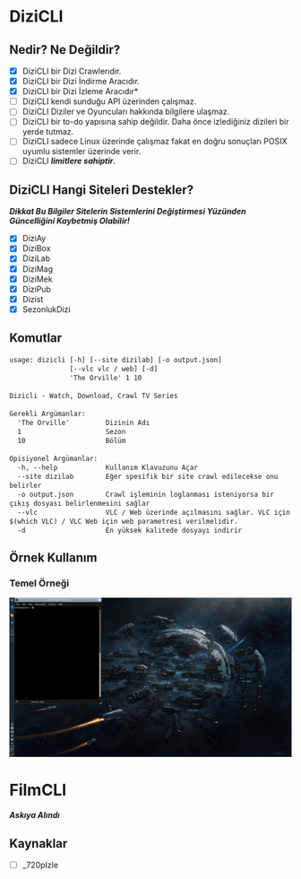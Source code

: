 # DiziCLI
## Nedir? Ne Değildir?
- [x] DiziCLI bir Dizi Crawlerıdır.
- [x] DiziCLI bir Dizi İndirme Aracıdır.
- [x] DiziCLI bir Dizi İzleme Aracıdır*
- [ ] DiziCLI kendi sunduğu API üzerinden çalışmaz.
- [ ] DiziCLI Diziler ve Oyuncuları hakkında bilgilere ulaşmaz.
- [ ] DiziCLI bir to-do yapısına sahip değildir. Daha önce izlediğiniz dizileri bir yerde tutmaz.
- [ ] DiziCLI sadece Linux üzerinde çalışmaz fakat en doğru sonuçları POSIX uyumlu sistemler üzerinde verir.
- [ ] DiziCLI ***limitlere sahiptir***.

## DiziCLI Hangi Siteleri Destekler?
___Dikkat Bu Bilgiler Sitelerin Sistemlerini Değiştirmesi Yüzünden Güncelliğini Kaybetmiş Olabilir!___

- [x] DiziAy
- [x] DiziBox
- [x] DiziLab
- [x] DiziMag
- [x] DiziMek
- [x] DiziPub
- [x] Dizist
- [x] SezonlukDizi

## Komutlar 
``` shell
usage: dizicli [-h] [--site dizilab] [-o output.json]
               [--vlc vlc / web] [-d]
               'The Orville' 1 10

Dizicli - Watch, Download, Crawl TV Series

Gerekli Argümanlar:
  'The Orville'         Dizinin Adı 
  1                     Sezon
  10                    Bölüm

Opisiyonel Argümanlar:
  -h, --help            Kullanım Klavuzunu Açar
  --site dizilab        Eğer spesifik bir site crawl edilecekse onu belirler
  -o output.json        Crawl işleminin loglanması isteniyorsa bir çıkış dosyası belirlenmesini sağlar
  --vlc                 VLC / Web üzerinde açılmasını sağlar. VLC için $(which VLC) / VLC Web için web parametresi verilmelidir.
  -d                    En yüksek kalitede dosyayı indirir
```
## Örnek Kullanım
### Temel Örneği
![Temel Ornek Kullanım](1.gif)
# FilmCLI
***Askıya Alındı***
## Kaynaklar
- [ ] _720pIzle
